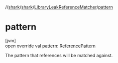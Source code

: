 //[shark](../../../index.md)/[shark](../index.md)/[LibraryLeakReferenceMatcher](index.md)/[pattern](pattern.md)

# pattern

[jvm]\
open override val [pattern](pattern.md): [ReferencePattern](../-reference-pattern/index.md)

The pattern that references will be matched against.
